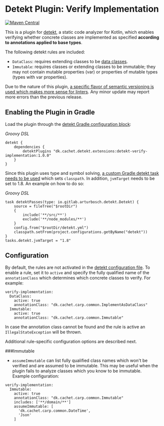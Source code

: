 # Detekt Plugin: Verify Implementation

[![Maven Central](https://maven-badges.herokuapp.com/maven-central/dk.cachet.detekt.extensions/detekt-verify-implementation/badge.svg)](https://mvnrepository.com/artifact/dk.cachet.detekt.extensions/detekt-verify-implementation)

This is a plugin for [detekt](https://detekt.github.io/detekt/), a static code analyzer for Kotlin,
which enables verifying whether concrete classes are implemented as specified **according to
annotations applied to base types**.

The following detekt rules are included:

-  `DataClass`: requires extending classes to be [data classes](https://kotlinlang.org/docs/reference/data-classes.html).
-  `Immutable`: requires classes or extending classes to be immutable;
they may not contain mutable properties (var) or properties of mutable types (types with var properties).

Due to the nature of this plugin, [a specific flavor of semantic versioning is used which makes more sense for linters](https://stylelint.io/about/semantic-versioning). Any minor update may report more errors than the previous release.


## Enabling the Plugin in Gradle

Load the plugin through the [detekt Gradle configuration block](https://detekt.github.io/detekt/extensions.html#let-detekt-know-about-your-extensions):

_Groovy DSL_

```
detekt {
    dependencies {
        detektPlugins "dk.cachet.detekt.extensions:detekt-verify-implementation:1.0.0"
    }
}
```

Since this plugin uses type and symbol solving, [a custom Gradle detekt task needs to be used](https://github.com/detekt/detekt/issues/2259) which sets `classpath`. In addition, `jvmTarget` needs to be set to 1.8.
An example on how to do so:

_Groovy DSL_

```
task detektPasses(type: io.gitlab.arturbosch.detekt.Detekt) {
    source = fileTree("$rootDir")
    {
        include('**/src/**')
        exclude('**/node_modules/**')
    }
    config.from("$rootDir/detekt.yml")
    classpath.setFrom(project.configurations.getByName("detekt"))
}
tasks.detekt.jvmTarget = "1.8"
```

## Configuration

By default, the rules are not activated in the [detekt configuration file](https://detekt.github.io/detekt/configurations.html).
To enable a rule, set it to `active` and specify the fully qualified name of the `annotationClass` which determines which concrete classes to verify. For example:

```
verify-implementation:
  DataClass:
    active: true
    annotationClass: "dk.cachet.carp.common.ImplementAsDataClass"
  Immutable:
    active: true
    annotationClass: "dk.cachet.carp.common.Immutable"
```

In case the annotation class cannot be found and the rule is active an `IllegalStateException` will be thrown.

Additional rule-specific configuration options are described next.

###Immutable

- `assumeImmutable` can list fully qualified class names which won't be verified and are assumed to be immutable.
This may be useful when the plugin fails to analyze classes which you know to be immutable. Example configuration:

```
verify-implementation:
  Immutable:
    active: true
    annotationClass: "dk.cachet.carp.common.Immutable"
    includes: ['**/domain/**']
    assumeImmutable: [
      'dk.cachet.carp.common.DateTime',
      'Json'
    ]
```
